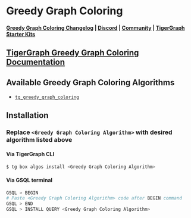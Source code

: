 
# Greedy Graph Coloring

#### [Greedy Graph Coloring Changelog](https://github.com/tigergraph/gsql-graph-algorithms/blob/master/algorithms/Classification/greedy_graph_coloring/CHANGELOG.md) | [Discord](https://discord.gg/vFbmPyvJJN) | [Community](https://community.tigergraph.com) | [TigerGraph Starter Kits](https://github.com/zrougamed/TigerGraph-Starter-Kits-Parser)

## [TigerGraph Greedy Graph Coloring Documentation](https://docs.tigergraph.com/graph-algorithm-library/classificationgreedy-graph-coloring)

## Available Greedy Graph Coloring Algorithms 

* [`tg_greedy_graph_coloring`](https://github.com/tigergraph/gsql-graph-algorithms/blob/github_link_fix/algorithms/Classification/greedy_graph_coloring/tg_greedy_graph_coloring.gsql)

## Installation 

### Replace `<Greedy Graph Coloring Algorithm>` with desired algorithm listed above 

#### Via TigerGraph CLI

```bash
$ tg box algos install <Greedy Graph Coloring Algorithm>
```

#### Via GSQL terminal

```bash
GSQL > BEGIN
# Paste <Greedy Graph Coloring Algorithm> code after BEGIN command
GSQL > END 
GSQL > INSTALL QUERY <Greedy Graph Coloring Algorithm>
```
